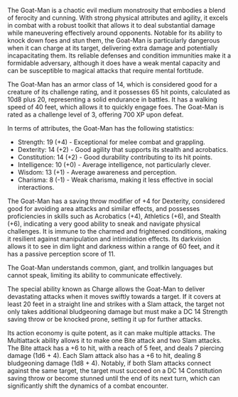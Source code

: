 The Goat-Man is a chaotic evil medium monstrosity that embodies a blend of ferocity and cunning. With strong physical attributes and agility, it excels in combat with a robust toolkit that allows it to deal substantial damage while maneuvering effectively around opponents. Notable for its ability to knock down foes and stun them, the Goat-Man is particularly dangerous when it can charge at its target, delivering extra damage and potentially incapacitating them. Its reliable defenses and condition immunities make it a formidable adversary, although it does have a weak mental capacity and can be susceptible to magical attacks that require mental fortitude.

The Goat-Man has an armor class of 14, which is considered good for a creature of its challenge rating, and it possesses 65 hit points, calculated as 10d8 plus 20, representing a solid endurance in battles. It has a walking speed of 40 feet, which allows it to quickly engage foes. The Goat-Man is rated as a challenge level of 3, offering 700 XP upon defeat.

In terms of attributes, the Goat-Man has the following statistics:
- Strength: 19 (+4) - Exceptional for melee combat and grappling.
- Dexterity: 14 (+2) - Good agility that supports its stealth and acrobatics.
- Constitution: 14 (+2) - Good durability contributing to its hit points.
- Intelligence: 10 (+0) - Average intelligence, not particularly clever.
- Wisdom: 13 (+1) - Average awareness and perception.
- Charisma: 8 (-1) - Weak charisma, making it less effective in social interactions.

The Goat-Man has a saving throw modifier of +4 for Dexterity, considered good for avoiding area attacks and similar effects, and possesses proficiencies in skills such as Acrobatics (+4), Athletics (+6), and Stealth (+6), indicating a very good ability to sneak and navigate physical challenges. It is immune to the charmed and frightened conditions, making it resilient against manipulation and intimidation effects. Its darkvision allows it to see in dim light and darkness within a range of 60 feet, and it has a passive perception score of 11.

The Goat-Man understands common, giant, and trollkin languages but cannot speak, limiting its ability to communicate effectively.

The special ability known as Charge allows the Goat-Man to deliver devastating attacks when it moves swiftly towards a target. If it covers at least 20 feet in a straight line and strikes with a Slam attack, the target not only takes additional bludgeoning damage but must make a DC 14 Strength saving throw or be knocked prone, setting it up for further attacks.

Its action economy is quite potent, as it can make multiple attacks. The Multiattack ability allows it to make one Bite attack and two Slam attacks. The Bite attack has a +6 to hit, with a reach of 5 feet, and deals 7 piercing damage (1d6 + 4). Each Slam attack also has a +6 to hit, dealing 8 bludgeoning damage (1d8 + 4). Notably, if both Slam attacks connect against the same target, the target must succeed on a DC 14 Constitution saving throw or become stunned until the end of its next turn, which can significantly shift the dynamics of a combat encounter.